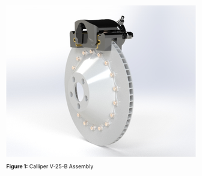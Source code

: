 ![Calliper V-25-B Assembly](https://raw.githubusercontent.com/Joshluk3328j/calliper_V_25_B/main/images/Calliper-V-25-B(assembly).jpg)

**Figure 1:** Calliper V-25-B Assembly
